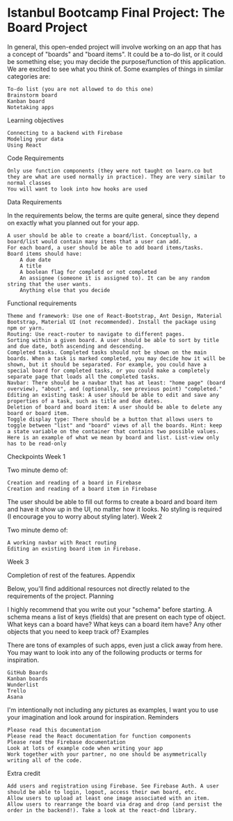 Istanbul Bootcamp Final Project: The Board Project
=======


In general, this open-ended project will involve working on an app that has a concept of "boards" and "board items". It could be a to-do list, or it could be something else; you may decide the purpose/function of this application. We are excited to see what you think of. Some examples of things in similar categories are:

    To-do list (you are not allowed to do this one)
    Brainstorm board
    Kanban board
    Notetaking apps

Learning objectives

    Connecting to a backend with Firebase
    Modeling your data
    Using React

Code Requirements

    Only use function components (they were not taught on learn.co but they are what are used normally in practice). They are very similar to normal classes
    You will want to look into how hooks are used

Data Requirements

In the requirements below, the terms are quite general, since they depend on exactly what you planned out for your app.

    A user should be able to create a board/list. Conceptually, a board/list would contain many items that a user can add.
    For each board, a user should be able to add board items/tasks.
    Board items should have:
        A due date
        A title
        A boolean flag for completd or not completed
        An assignee (someone it is assigned to). It can be any random string that the user wants.
        Anything else that you decide

Functional requirements

    Theme and framework: Use one of React-Bootstrap, Ant Design, Material Bootstrap, Material UI (not recommended). Install the package using npm or yarn.
    Routing: Use react-router to navigate to different pages.
    Sorting within a given board. A user should be able to sort by title and due date, both ascending and descending.
    Completed tasks. Completed tasks should not be shown on the main boards. When a task is marked completed, you may decide how it will be shown, but it should be separated. For example, you could have a special board for completed tasks, or you could make a completely separate page that loads all the completed tasks.
    Navbar: There should be a navbar that has at least: "home page" (board overview), "about", and (optionally, see previous point) "completed."
    Editing an existing task: A user should be able to edit and save any properties of a task, such as title and due dates.
    Deletion of board and board item: A user should be able to delete any board or board item.
    Toggle display type: There should be a button that allows users to toggle between "list" and "board" views of all the boards. Hint: keep a state variable on the container that contains two possible values. Here is an example of what we mean by board and list. List-view only has to be read-only

Checkpoints
Week 1

Two minute demo of:

    Creation and reading of a board in Firebase
    Creation and reading of a board item in Firebase

The user should be able to fill out forms to create a board and board item and have it show up in the UI, no matter how it looks. No styling is required (I encourage you to worry about styling later).
Week 2

Two minute demo of:

    A working navbar with React routing
    Editing an existing board item in Firebase.

Week 3

Completion of rest of the features.
Appendix

Below, you'll find additional resources not directly related to the requirements of the project.
Planning

I highly recommend that you write out your "schema" before starting. A schema means a list of keys (fields) that are present on each type of object. What keys can a board have? What keys can a board item have? Any other objects that you need to keep track of?
Examples

There are tons of examples of such apps, even just a click away from here. You may want to look into any of the following products or terms for inspiration.

    GitHub Boards
    Kanban boards
    Wunderlist
    Trello
    Asana

I'm intentionally not including any pictures as examples, I want you to use your imagination and look around for inspiration.
Reminders

    Please read this documentation
    Please read the React documentation for function components
    Please read the Firebase documentation
    Look at lots of example code when writing your app
    Work together with your partner, no one should be asymmetrically writing all of the code.

Extra credit

    Add users and registration using Firebase. See Firebase Auth. A user should be able to login, logout, access their own board, etc.
    Allow users to upload at least one image associated with an item.
    Allow users to rearrange the board via drag and drop (and persist the order in the backend!). Take a look at the react-dnd library.

